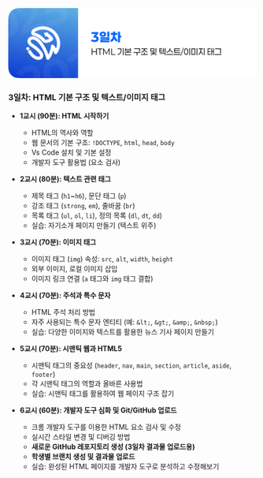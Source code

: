 <img src="./header.png" />

### 3일차: HTML 기본 구조 및 텍스트/이미지 태그

- **1교시 (90분): HTML 시작하기**

  - HTML의 역사와 역할
  - 웹 문서의 기본 구조: `!DOCTYPE`, `html`, `head`, `body`
  - Vs Code 설치 및 기본 설정
  - 개발자 도구 활용법 (요소 검사)

- **2교시 (80분): 텍스트 관련 태그**

  - 제목 태그 (`h1`~`h6`), 문단 태그 (`p`)
  - 강조 태그 (`strong`, `em`), 줄바꿈 (`br`)
  - 목록 태그 (`ul`, `ol`, `li`), 정의 목록 (`dl`, `dt`, `dd`)
  - 실습: 자기소개 페이지 만들기 (텍스트 위주)

- **3교시 (70분): 이미지 태그**

  - 이미지 태그 (`img`) 속성: `src`, `alt`, `width`, `height`
  - 외부 이미지, 로컬 이미지 삽입
  - 이미지 링크 연결 (`a` 태그와 `img` 태그 결합)

- **4교시 (70분): 주석과 특수 문자**

  - HTML 주석 처리 방법
  - 자주 사용되는 특수 문자 엔티티 (예: `&lt;`, `&gt;`, `&amp;`, `&nbsp;`)
  - 실습: 다양한 이미지와 텍스트를 활용한 뉴스 기사 페이지 만들기

- **5교시 (70분): 시맨틱 웹과 HTML5**

  - 시맨틱 태그의 중요성 (`header`, `nav`, `main`, `section`, `article`, `aside`, `footer`)
  - 각 시맨틱 태그의 역할과 올바른 사용법
  - 실습: 시맨틱 태그를 활용하여 웹 페이지 구조 잡기

- **6교시 (60분): 개발자 도구 심화 및 Git/GitHub 업로드**
  - 크롬 개발자 도구를 이용한 HTML 요소 검사 및 수정
  - 실시간 스타일 변경 및 디버깅 방법
  - **새로운 GitHub 레포지토리 생성 (3일차 결과물 업로드용)**
  - **학생별 브랜치 생성 및 결과물 업로드**
  - 실습: 완성된 HTML 페이지를 개발자 도구로 분석하고 수정해보기

